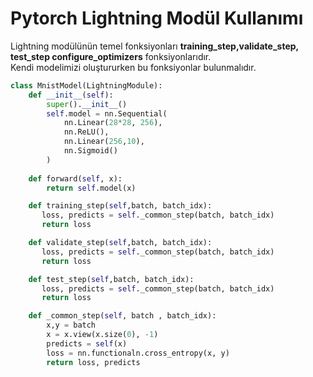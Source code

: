 # Pytorch Lightning Modül Kullanımı
Lightning modülünün temel fonksiyonları **training_step,validate_step, test_step
configure_optimizers** fonksiyonlarıdır.  
Kendi modelimizi oluştururken bu fonksiyonlar bulunmalıdır.

```python
class MnistModel(LightningModule):
    def __init__(self):
        super().__init__()
        self.model = nn.Sequential(
            nn.Linear(28*28, 256),
            nn.ReLU(),
            nn.Linear(256,10),
            nn.Sigmoid()
        )
    
    def forward(self, x):
        return self.model(x)

    def training_step(self,batch, batch_idx):
       loss, predicts = self._common_step(batch, batch_idx)
       return loss

    def validate_step(self,batch, batch_idx):
       loss, predicts = self._common_step(batch, batch_idx)
       return loss

    def test_step(self,batch, batch_idx):
       loss, predicts = self._common_step(batch, batch_idx)
       return loss

    def _common_step(self, batch , batch_idx):
        x,y = batch
        x = x.view(x.size(0), -1)
        predicts = self(x)
        loss = nn.functionaln.cross_entropy(x, y)
        return loss, predicts
```



